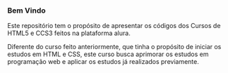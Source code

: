 <!DOCTYPE html>
<html>
    <h3>Bem Vindo</h3>
    <p>Este repositório tem o propósito de apresentar os códigos dos Cursos de HTML5 e CCS3 feitos na plataforma alura.</p>
    <p>Diferente do curso feito anteriormente, que tinha o propósito de iniciar os estudos em HTML e CSS, este curso busca aprimorar os estudos em programação web e aplicar os estudos já realizados previamente.</p>
</html>
